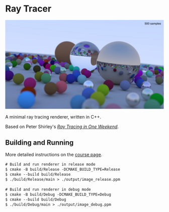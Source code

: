# Ray Tracer
![cover image](https://github.com/kavalcio/raytracer/blob/main/cover.jpg?raw=true)

A minimal ray tracing renderer, written in C++.

Based on Peter Shirley's [_Ray Tracing in One Weekend_](https://raytracing.github.io/books/RayTracingInOneWeekend.html).

## Building and Running
More detailed instructions on the [course page](https://github.com/RayTracing/raytracing.github.io).
```shell
# Build and run renderer in release mode
$ cmake -B build/Release -DCMAKE_BUILD_TYPE=Release
$ cmake --build build/Release
$ ./build/Release/main > ./output/image_release.ppm

# Build and run renderer in debug mode
$ cmake -B build/Debug -DCMAKE_BUILD_TYPE=Debug
$ cmake --build build/Debug
$ ./build/Debug/main > ./output/image_debug.ppm
```

